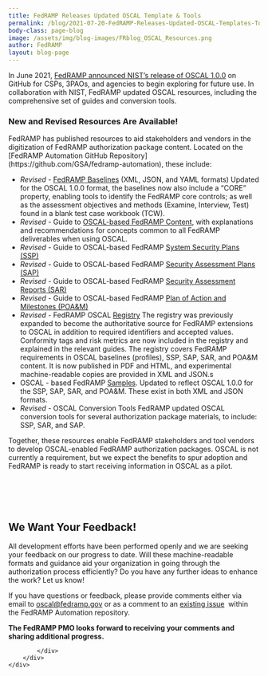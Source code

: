 ```yaml
---
title: FedRAMP Releases Updated OSCAL Template & Tools
permalink: /blog/2021-07-20-FedRAMP-Releases-Updated-OSCAL-Templates-Tools/
body-class: page-blog
image: /assets/img/blog-images/FRblog_OSCAL_Resources.png
author: FedRAMP
layout: blog-page
---
```


In June 2021, [FedRAMP announced NIST’s release of OSCAL 1.0.0](https://www.fedramp.gov/blog/2021-06-08-NISTs-OSCAL-1-0-0-Release/) on GitHub for CSPs, 3PAOs, and agencies to begin exploring for future use. In collaboration with NIST, FedRAMP updated OSCAL resources, including the comprehensive set of guides and conversion tools.

<h3>New and Revised Resources Are Available!</h3>
FedRAMP has published resources to aid stakeholders and vendors in the digitization of FedRAMP authorization package content. Located on the [FedRAMP Automation GitHub Repository](https://github.com/GSA/fedramp-automation), these include:

- *Revised* - [FedRAMP Baselines](https://github.com/GSA/fedramp-automation/tree/master/dist/content/baselines/rev4) (XML, JSON, and YAML formats)
Updated for the OSCAL 1.0.0 format, the baselines now also include a “CORE” property, enabling tools to identify the FedRAMP core controls; as well as the assessment objectives and methods (Examine, Interview, Test) found in a blank test case workbook (TCW).
- *Revised* - Guide to [OSCAL-based FedRAMP Content](https://github.com/GSA/fedramp-automation/raw/master/documents/Guide_to_OSCAL-based_FedRAMP_Content.pdf), with explanations and recommendations for concepts common to all FedRAMP deliverables when using OSCAL.
- *Revised* - Guide to OSCAL-based FedRAMP [System Security Plans (SSP)](https://github.com/GSA/fedramp-automation/raw/master/documents/Guide_to_OSCAL-based_FedRAMP_System_Security_Plans_(SSP).pdf)
- *Revised* - Guide to OSCAL-based FedRAMP [Security Assessment Plans (SAP)](https://github.com/GSA/fedramp-automation/raw/master/documents/Guide_to_OSCAL-based_FedRAMP_Security_Assessment_Plans_(SAP).pdf)
- *Revised* - Guide to OSCAL-based FedRAMP [Security Assessment Reports (SAR)](https://github.com/GSA/fedramp-automation/raw/master/documents/Guide_to_OSCAL-based_FedRAMP_Security_Assessment_Reports_(SAR).pdf)
- *Revised* - Guide to OSCAL-based FedRAMP [Plan of Action and Milestones (POA&M)](https://github.com/GSA/fedramp-automation/raw/master/documents/Guide_to_OSCAL-based_FedRAMP_Plan_of_Action_and_Milestones_(POAM).pdf)
- *Revised* - FedRAMP OSCAL [Registry](https://raw.githubusercontent.com/GSA/fedramp-automation/master/documents/FedRAMP_Extensions.pdf)
The registry was previously expanded to become the authoritative source for FedRAMP extensions to OSCAL in addition to required identifiers and accepted values. Conformity tags and risk metrics are now included in the registry and explained in the relevant guides. The registry covers FedRAMP requirements in OSCAL baselines (profiles), SSP, SAP, SAR, and POA&M content. It is now published in PDF and HTML, and experimental machine-readable copies are provided in XML and JSON.s
- OSCAL - based FedRAMP [Samples](https://github.com/GSA/fedramp-automation/tree/master/dist/content/templates).
Updated to reflect OSCAL 1.0.0 for the SSP, SAP, SAR, and POA&M. These exist in both XML and JSON formats.
- *Revised* - OSCAL Conversion Tools
FedRAMP updated OSCAL conversion tools for several authorization package materials, to include: SSP, SAR, and SAP. 

Together, these resources enable FedRAMP stakeholders and tool vendors to develop OSCAL-enabled FedRAMP authorization packages. OSCAL is not currently a requirement, but we expect the benefits to spur adoption and FedRAMP is ready to start receiving information in OSCAL as a pilot.

<section class="fedramp-page-container lightest-gray-bkg" style="margin-top:40px">
	<div class="grid-container " style="padding: 2rem 0" >
		<div class="full-row grid-row">
			<div class="full-col desktop:grid-col-12">
				<h2>We Want Your Feedback!</h2> 
<p>All development efforts have been performed openly and we are seeking your feedback on our progress to date. Will these machine-readable formats and guidance aid your organization in going through the authorization process efficiently? Do you have any further ideas to enhance the work? Let us know!</p>
<p>If you have questions or feedback, please provide comments either via email to <a href="mailto:oscal@fedramp.gov">oscal@fedramp.gov</a> or as a comment to an <a href="https://github.com/GSA/fedramp-automation/issues" target="_blank">existing issue</a>&nbsp;<i class="fas fa-external-link-alt fa-sm"></i> within the FedRAMP Automation repository.</p>
<p><strong>The FedRAMP PMO looks forward to receiving your comments and sharing additional progress.</strong>
</p>


			</div>
		</div>
	</div>
</section>
